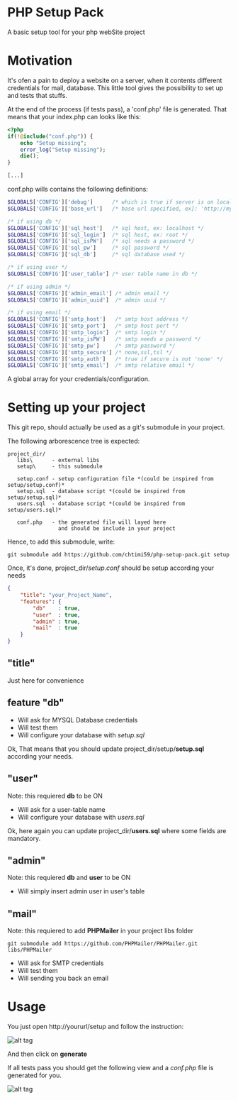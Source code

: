 # PHP Setup Pack
A basic setup tool for your php webSite project

# Motivation
It's ofen a pain to deploy a website on a server, when it contents different credentials for mail, database.
This little tool gives the possibility to set up and tests that stuffs.

At the end of the process (if tests pass), a 'conf.php' file is generated. That means that your index.php can looks like this:

```php
<?php
if(!@include("conf.php")) {
    echo "Setup missing";
    error_log("Setup missing");
    die();
}

[...]

```

conf.php wills contains the following definitions:
```php
$GLOBALS['CONFIG']['debug']      /* which is true if server is on localhost */
$GLOBALS['CONFIG']['base_url']   /* base url specified, ex]: 'http://mywebsite/main' */

/* if using db */
$GLOBALS['CONFIG']['sql_host']   /* sql host, ex: localhost */
$GLOBALS['CONFIG']['sql_login']  /* sql host, ex: root */
$GLOBALS['CONFIG']['sql_isPW']   /* sql needs a password */
$GLOBALS['CONFIG']['sql_pw']     /* sql password */
$GLOBALS['CONFIG']['sql_db']     /* sql database used */

/* if using user */
$GLOBALS['CONFIG']['user_table'] /* user table name in db */

/* if using admin */
$GLOBALS['CONFIG']['admin_email'] /* admin email */
$GLOBALS['CONFIG']['admin_uuid']  /* admin uuid */

/* if using email */
$GLOBALS['CONFIG']['smtp_host']   /* smtp host address */
$GLOBALS['CONFIG']['smtp_port']   /* smtp host port */
$GLOBALS['CONFIG']['smtp_login']  /* smtp login */
$GLOBALS['CONFIG']['smtp_isPW']   /* smtp needs a password */
$GLOBALS['CONFIG']['smtp_pw']     /* smtp password */
$GLOBALS['CONFIG']['smtp_secure'] /* none,ssl,tsl */
$GLOBALS['CONFIG']['smtp_auth']   /* true if secure is not 'none' */
$GLOBALS['CONFIG']['smtp_email']  /* smtp relative email */
```

A global array for your credentials/configuration.


# Setting up your project

This git repo, should actually be used as a git's submodule in your project.

The following arborescence tree is expected:

```
project_dir/
   libs\      - external libs
   setup\     - this submodule
   
   setup.conf - setup configuration file *(could be inspired from setup/setup.conf)*
   setup.sql  - database script *(could be inspired from setup/setup.sql)*
   users.sql  - database script *(could be inspired from setup/users.sql)*
   
   conf.php   - the generated file will layed here
                and should be include in your project
```

Hence, to add this submodule, write:
```
git submodule add https://github.com/chtimi59/php-setup-pack.git setup
```

Once, it's done, project_dir/*setup.conf* should be setup according your needs

```json
{
    "title": "your_Project_Name",
    "features": {
        "db"    : true,
        "user"  : true,
        "admin" : true,
        "mail"  : true
    }
}    
```

## "title"
Just here for convenience

## feature "db"
- Will ask for MYSQL Database credentials
- Will test them
- Will configure your database with *setup.sql*

Ok, That means that you should update project_dir/setup/**setup.sql** according your needs.

## "user"
Note: this requiered **db** to be ON
- Will ask for a user-table name
- Will configure your database with *users.sql*

Ok, here again you can update project_dir/**users.sql** where some fields are mandatory.

## "admin"
Note: this requiered **db** and **user** to be ON
- Will simply insert admin user in user's table

## "mail"
Note: this requiered to add **PHPMailer** in your project libs folder
```
git submodule add https://github.com/PHPMailer/PHPMailer.git libs/PHPMailer
```
- Will ask for SMTP credentials
- Will test them
- Will sending you back an email

# Usage
You just open http://yoururl/setup and follow the instruction:

![alt tag](https://raw.githubusercontent.com/chtimi59/php-setup-pack/master/docs/page1.png)

And then click on **generate**

If all tests pass you should get the following view and a *conf.php* file is generated for you.

![alt tag](https://raw.githubusercontent.com/chtimi59/php-setup-pack/master/docs/page2.png)





